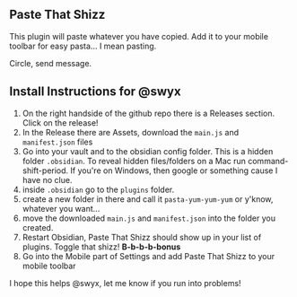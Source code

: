 ## Paste That Shizz

This plugin will paste whatever you have copied. Add it to your mobile toolbar for easy pasta... I mean pasting.

Circle, send message.

## Install Instructions for @swyx

1. On the right handside of the github repo there is a Releases section. Click on the release!
2. In the Release there are Assets, download the `main.js` and `manifest.json` files
3. Go into your vault and to the obsidian config folder. This is a hidden folder `.obsidian`. To reveal hidden files/folders on a Mac run command-shift-period. If you're on Windows, then google or something cause I have no clue.
4. inside `.obsidian` go to the `plugins` folder.
5. create a new folder in there and call it `pasta-yum-yum-yum` or y'know, whatever you want...
6. move the downloaded `main.js` and `manifest.json` into the folder you created.
7. Restart Obsidian, Paste That Shizz should show up in your list of plugins. Toggle that shizz!
**B-b-b-b-bonus**
8. Go into the Mobile part of Settings and add Paste That Shizz to your mobile toolbar

I hope this helps @swyx, let me know if you run into problems!
